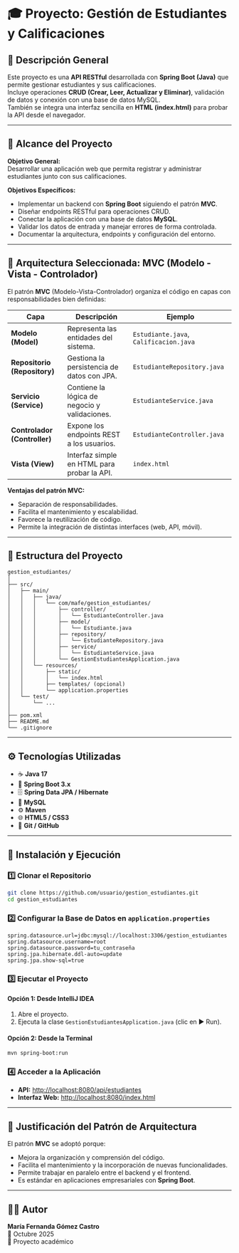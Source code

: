 # 🎓 Proyecto: Gestión de Estudiantes y Calificaciones

## 📘 Descripción General
Este proyecto es una **API RESTful** desarrollada con **Spring Boot (Java)** que permite gestionar estudiantes y sus calificaciones.  
Incluye operaciones **CRUD (Crear, Leer, Actualizar y Eliminar)**, validación de datos y conexión con una base de datos MySQL.  
También se integra una interfaz sencilla en **HTML (index.html)** para probar la API desde el navegador.

---

## 🎯 Alcance del Proyecto

**Objetivo General:**  
Desarrollar una aplicación web que permita registrar y administrar estudiantes junto con sus calificaciones.

**Objetivos Específicos:**
- Implementar un backend con **Spring Boot** siguiendo el patrón **MVC**.  
- Diseñar endpoints RESTful para operaciones CRUD.  
- Conectar la aplicación con una base de datos **MySQL**.  
- Validar los datos de entrada y manejar errores de forma controlada.  
- Documentar la arquitectura, endpoints y configuración del entorno.

---

## 🧱 Arquitectura Seleccionada: MVC (Modelo - Vista - Controlador)

El patrón **MVC** (Modelo-Vista-Controlador) organiza el código en capas con responsabilidades bien definidas:

| Capa | Descripción | Ejemplo |
|------|--------------|----------|
| **Modelo (Model)** | Representa las entidades del sistema. | `Estudiante.java`, `Calificacion.java` |
| **Repositorio (Repository)** | Gestiona la persistencia de datos con JPA. | `EstudianteRepository.java` |
| **Servicio (Service)** | Contiene la lógica de negocio y validaciones. | `EstudianteService.java` |
| **Controlador (Controller)** | Expone los endpoints REST a los usuarios. | `EstudianteController.java` |
| **Vista (View)** | Interfaz simple en HTML para probar la API. | `index.html` |

**Ventajas del patrón MVC:**
- Separación de responsabilidades.  
- Facilita el mantenimiento y escalabilidad.  
- Favorece la reutilización de código.  
- Permite la integración de distintas interfaces (web, API, móvil).

---

## 📂 Estructura del Proyecto

```
gestion_estudiantes/
│
├── src/
│   ├── main/
│   │   ├── java/
│   │   │   └── com/mafe/gestion_estudiantes/
│   │   │       ├── controller/
│   │   │       │   └── EstudianteController.java
│   │   │       ├── model/
│   │   │       │   └── Estudiante.java
│   │   │       ├── repository/
│   │   │       │   └── EstudianteRepository.java
│   │   │       ├── service/
│   │   │       │   └── EstudianteService.java
│   │   │       └── GestionEstudiantesApplication.java
│   │   └── resources/
│   │       ├── static/
│   │       │   └── index.html
│   │       ├── templates/ (opcional)
│   │       └── application.properties
│   └── test/
│       └── ...
│
├── pom.xml
├── README.md
└── .gitignore
```

---

## ⚙️ Tecnologías Utilizadas

- ☕ **Java 17**
- 🌱 **Spring Boot 3.x**
- 🗄️ **Spring Data JPA / Hibernate**
- 🐬 **MySQL**
- ⚙️ **Maven**
- 🌐 **HTML5 / CSS3**
- 🧩 **Git / GitHub**

---

## 🚀 Instalación y Ejecución

### 1️⃣ Clonar el Repositorio
```bash
git clone https://github.com/usuario/gestion_estudiantes.git
cd gestion_estudiantes
```

### 2️⃣ Configurar la Base de Datos en `application.properties`
```properties
spring.datasource.url=jdbc:mysql://localhost:3306/gestion_estudiantes
spring.datasource.username=root
spring.datasource.password=tu_contraseña
spring.jpa.hibernate.ddl-auto=update
spring.jpa.show-sql=true
```

### 3️⃣ Ejecutar el Proyecto

#### Opción 1: Desde IntelliJ IDEA
1. Abre el proyecto.
2. Ejecuta la clase `GestionEstudiantesApplication.java` (clic en ▶️ Run).

#### Opción 2: Desde la Terminal
```bash
mvn spring-boot:run
```

### 4️⃣ Acceder a la Aplicación
- **API:** [http://localhost:8080/api/estudiantes](http://localhost:8080/api/estudiantes)  
- **Interfaz Web:** [http://localhost:8080/index.html](http://localhost:8080/index.html)

---

## 🧠 Justificación del Patrón de Arquitectura

El patrón **MVC** se adoptó porque:

- Mejora la organización y comprensión del código.  
- Facilita el mantenimiento y la incorporación de nuevas funcionalidades.  
- Permite trabajar en paralelo entre el backend y el frontend.  
- Es estándar en aplicaciones empresariales con **Spring Boot**.

---

## 👨‍💻 Autor

**María Fernanda Gómez Castro**  
📅 Octubre 2025  
📍 Proyecto académico
